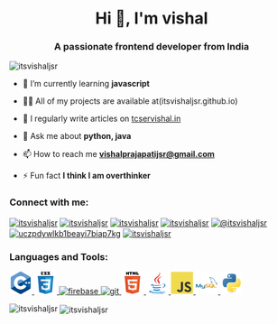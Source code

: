 <h1 align="center">Hi 👋, I'm vishal</h1>
<h3 align="center">A passionate frontend developer from India</h3>

<p align="left"> <img src="https://komarev.com/ghpvc/?username=itsvishaljsr&label=Profile%20views&color=0e75b6&style=flat" alt="itsvishaljsr" /> </p>

- 🌱 I’m currently learning **javascript**

- 👨‍💻 All of my projects are available at(itsvishaljsr.github.io)

- 📝 I regularly write articles on [tcservishal.in](tcservishal.in)

- 💬 Ask me about **python, java**

- 📫 How to reach me **vishalprajapatijsr@gmail.com**

- ⚡ Fun fact **I think I am overthinker**

<h3 align="left">Connect with me:</h3>
<p align="left">
<a href="https://dev.to/itsvishaljsr" target="blank"><img align="center" src="https://raw.githubusercontent.com/rahuldkjain/github-profile-readme-generator/master/src/images/icons/Social/devto.svg" alt="itsvishaljsr" height="30" width="40" /></a>
<a href="https://twitter.com/itsvishaljsr" target="blank"><img align="center" src="https://raw.githubusercontent.com/rahuldkjain/github-profile-readme-generator/master/src/images/icons/Social/twitter.svg" alt="itsvishaljsr" height="30" width="40" /></a>
<a href="https://linkedin.com/in/itsvishaljsr" target="blank"><img align="center" src="https://raw.githubusercontent.com/rahuldkjain/github-profile-readme-generator/master/src/images/icons/Social/linked-in-alt.svg" alt="itsvishaljsr" height="30" width="40" /></a>
<a href="https://fb.com/itsvishaljsr" target="blank"><img align="center" src="https://raw.githubusercontent.com/rahuldkjain/github-profile-readme-generator/master/src/images/icons/Social/facebook.svg" alt="itsvishaljsr" height="30" width="40" /></a>
<a href="https://medium.com/@itsvishaljsr" target="blank"><img align="center" src="https://raw.githubusercontent.com/rahuldkjain/github-profile-readme-generator/master/src/images/icons/Social/medium.svg" alt="@itsvishaljsr" height="30" width="40" /></a>
<a href="https://www.youtube.com/c/uczpdywlkb1beayi7biap7kg" target="blank"><img align="center" src="https://raw.githubusercontent.com/rahuldkjain/github-profile-readme-generator/master/src/images/icons/Social/youtube.svg" alt="uczpdywlkb1beayi7biap7kg" height="30" width="40" /></a>
<a href="https://www.hackerrank.com/itsvishaljsr" target="blank"><img align="center" src="https://raw.githubusercontent.com/rahuldkjain/github-profile-readme-generator/master/src/images/icons/Social/hackerrank.svg" alt="itsvishaljsr" height="30" width="40" /></a>
</p>

<h3 align="left">Languages and Tools:</h3>
<p align="left"> <a href="https://www.w3schools.com/cpp/" target="_blank" rel="noreferrer"> <img src="https://raw.githubusercontent.com/devicons/devicon/master/icons/cplusplus/cplusplus-original.svg" alt="cplusplus" width="40" height="40"/> </a> <a href="https://www.w3schools.com/css/" target="_blank" rel="noreferrer"> <img src="https://raw.githubusercontent.com/devicons/devicon/master/icons/css3/css3-original-wordmark.svg" alt="css3" width="40" height="40"/> </a> <a href="https://firebase.google.com/" target="_blank" rel="noreferrer"> <img src="https://www.vectorlogo.zone/logos/firebase/firebase-icon.svg" alt="firebase" width="40" height="40"/> </a> <a href="https://git-scm.com/" target="_blank" rel="noreferrer"> <img src="https://www.vectorlogo.zone/logos/git-scm/git-scm-icon.svg" alt="git" width="40" height="40"/> </a> <a href="https://www.w3.org/html/" target="_blank" rel="noreferrer"> <img src="https://raw.githubusercontent.com/devicons/devicon/master/icons/html5/html5-original-wordmark.svg" alt="html5" width="40" height="40"/> </a> <a href="https://www.java.com" target="_blank" rel="noreferrer"> <img src="https://raw.githubusercontent.com/devicons/devicon/master/icons/java/java-original.svg" alt="java" width="40" height="40"/> </a> <a href="https://developer.mozilla.org/en-US/docs/Web/JavaScript" target="_blank" rel="noreferrer"> <img src="https://raw.githubusercontent.com/devicons/devicon/master/icons/javascript/javascript-original.svg" alt="javascript" width="40" height="40"/> </a> <a href="https://www.mysql.com/" target="_blank" rel="noreferrer"> <img src="https://raw.githubusercontent.com/devicons/devicon/master/icons/mysql/mysql-original-wordmark.svg" alt="mysql" width="40" height="40"/> </a> <a href="https://www.python.org" target="_blank" rel="noreferrer"> <img src="https://raw.githubusercontent.com/devicons/devicon/master/icons/python/python-original.svg" alt="python" width="40" height="40"/> </a> </p>

<p><img align="left" src="https://github-readme-stats.vercel.app/api/top-langs?username=itsvishaljsr&show_icons=true&locale=en&layout=compact" alt="itsvishaljsr" /></p>

<p>&nbsp;<img align="center" src="https://github-readme-stats.vercel.app/api?username=itsvishaljsr&show_icons=true&locale=en" alt="itsvishaljsr" /></p>

